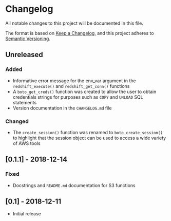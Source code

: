 # Changelog
All notable changes to this project will be documented in this file.

The format is based on [Keep a Changelog](https://keepachangelog.com/en/1.0.0/),
and this project adheres to [Semantic Versioning](https://semver.org/spec/v2.0.0.html).

## Unreleased
### Added
- Informative error message for the env_var argument in the `redshift_execute()` and `redshift_get_conn()` functions
- A `boto_get_creds()` function was created to allow the user to obtain credentials strings for purposes such as `COPY` and `UNLOAD` SQL statements
- Version documentation in the `CHANGELOG.md` file
### Changed
- The `create_session()` function was renamed to `boto_create_session()` to highlight that the session object can be used to access a wide variety of AWS tools

## [0.1.1] - 2018-12-14
### Fixed
- Docstrings and `README.md` documentation for S3 functions

## [0.1] - 2018-12-11
- Initial release